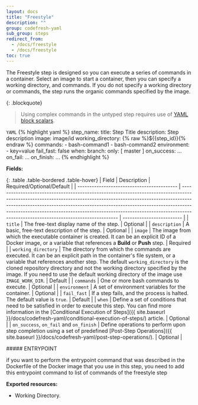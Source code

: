 ```yaml
---
layout: docs
title: "Freestyle"
description: ""
group: codefresh-yaml
sub_group: steps
redirect_from:
  - /docs/freestyle
  - /docs/freestyle
toc: true
---
```

The Freestyle step is designed so you can execute a series of commands in a container.
Select an image to start a container, then you can specify a working directory, and commands.
If you do not specify a working directory or commands, the step runs the organic commands specified by the image.

{: .blockquote}
> Using complex commands in the untyped step requires use of [YAML block scalars](http://stackoverflow.com/questions/3790454/in-yaml-how-do-i-break-a-string-over-multiple-lines).

  `YAML`
{% highlight yaml %}
step_name:
  title: Step Title
  description: Step description
  image: image/id
  working_directory: {% raw %}${{step_id}}{% endraw %}
  commands: 
    - bash-command1
    - bash-command2
  environment:
    - key=value
  fail_fast: false
  when:
    branch:
      only: [ master ]
  on_success:
    ...
  on_fail:
    ...
  on_finish:
    ...
{% endhighlight %}

**Fields:**

{: .table .table-bordered .table-hover}
| Field                                      | Description                                                                                                                                                                                                                                                                                                                                                                 | Required/Optional/Default |
| ------------------------------------------ | --------------------------------------------------------------------------------------------------------------------------------------------------------------------------------------------------------------------------------------------------------------------------------------------------------------------------------------------------------------------------- | ------------------------- |
| `title`                                    | The free-text display name of the step.                                                                                                                                                                                                                                                                                                                                     | Optional                  |
| `description`                              | A basic, free-text description of the step.                                                                                                                                                                                                                                                                                                                                 | Optional                  |
| `image`                                    | The image from which the executable container is created. It can be an explicit ID of a Docker image, or a variable that references a **Build** or **Push** step.                                                                                                                                                                                                           | Required                  |
| `working_directory`                        | The directory from which the commands are executed. It can be an explicit path in the container's file system, or a variable that references another step. The default `working_directory` is the cloned repository directory and not the working directory specified by the image. If you need to use the default working directory of the image use `IMAGE_WORK_DIR`.     | Default                   |
| `commands`                                 | One or more bash commands to execute.                                                                                                                                                                                                                                                                                                                                       | Optional                  |
| `environment`                              | A set of environment variables for the container.                                                                                                                                                                                                                                                                                                                           | Optional                  |
| `fail_fast`                                | If a step fails, and the process is halted. The default value is `true`.                                                                                                                                                                                                                                                                                                    | Default                   |
| `when`                                     | Define a set of conditions that need to be satisfied in order to execute this step. You can find more information in the [Conditional Execution of Steps]({{ site.baseurl }}/docs/codefresh-yaml/conditional-execution-of-steps/) article.                                                                                                                                                                     | Optional                  |
| `on_success`, `on_fail` and `on_finish`    | Define operations to perform upon step completion using a set of predefined [Post-Step Operations]({{ site.baseurl }}/docs/codefresh-yaml/post-step-operations/).                                                                                                                                                                                                                                             | Optional                  |

<div class="bd-callout bd-callout-warning" markdown="1">
##### ENTRYPOINT

if you want to perform the entrypoint command that was described in the Dockerfile of the Docker image that you use in this step, you need to add this entrypoint command to list of commands of the freestyle step
</div>

**Exported resources:**
- Working Directory.
